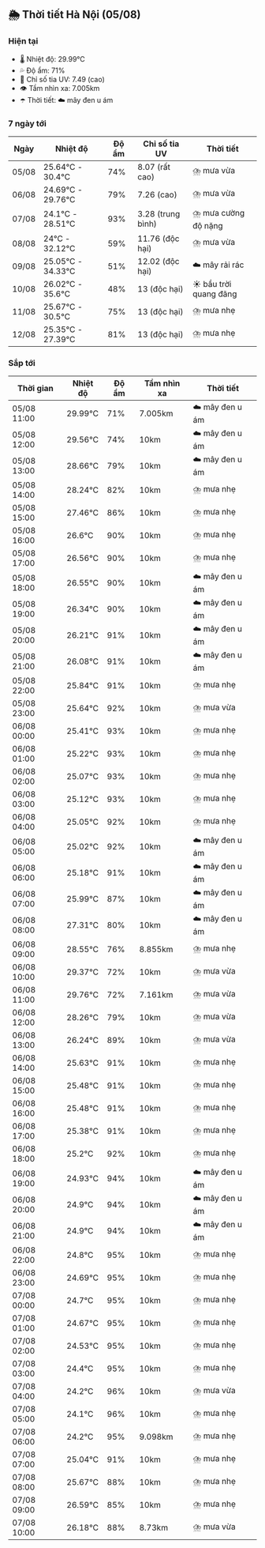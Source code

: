 ## 🌦️ Thời tiết Hà Nội (05/08)

### Hiện tại

- 🌡️ Nhiệt độ: 29.99℃
- 💦 Độ ẩm: 71%
- 🌟 Chỉ số tia UV: 7.49 (cao)
- 👁️ Tầm nhìn xa: 7.005km
- ☂️ Thời tiết: ☁️ mây đen u ám

### 7 ngày tới

| Ngày | Nhiệt độ | Độ ẩm | Chỉ số tia UV | Thời tiết |
| --- | --- | --- | --- | --- |
| 05/08 | 25.64℃ - 30.4℃ | 74% | 8.07 (rất cao) | ⛈️ mưa vừa |
| 06/08 | 24.69℃ - 29.76℃ | 79% | 7.26 (cao) | ⛈️ mưa vừa |
| 07/08 | 24.1℃ - 28.51℃ | 93% | 3.28 (trung bình) | ⛈️ mưa cường độ nặng |
| 08/08 | 24℃ - 32.12℃ | 59% | 11.76 (độc hại) | ⛈️ mưa vừa |
| 09/08 | 25.05℃ - 34.33℃ | 51% | 12.02 (độc hại) | ☁️ mây rải rác |
| 10/08 | 26.02℃ - 35.6℃ | 48% | 13 (độc hại) | ☀️ bầu trời quang đãng |
| 11/08 | 25.67℃ - 30.5℃ | 75% | 13 (độc hại) | ⛈️ mưa nhẹ |
| 12/08 | 25.35℃ - 27.39℃ | 81% | 13 (độc hại) | ⛈️ mưa nhẹ |

### Sắp tới

| Thời gian | Nhiệt độ | Độ ẩm | Tầm nhìn xa | Thời tiết |
| --- | --- | --- | --- | --- |
| 05/08 11:00 | 29.99℃ | 71% | 7.005km | ☁️ mây đen u ám |
| 05/08 12:00 | 29.56℃ | 74% | 10km | ☁️ mây đen u ám |
| 05/08 13:00 | 28.66℃ | 79% | 10km | ☁️ mây đen u ám |
| 05/08 14:00 | 28.24℃ | 82% | 10km | ⛈️ mưa nhẹ |
| 05/08 15:00 | 27.46℃ | 86% | 10km | ⛈️ mưa nhẹ |
| 05/08 16:00 | 26.6℃ | 90% | 10km | ⛈️ mưa nhẹ |
| 05/08 17:00 | 26.56℃ | 90% | 10km | ⛈️ mưa nhẹ |
| 05/08 18:00 | 26.55℃ | 90% | 10km | ☁️ mây đen u ám |
| 05/08 19:00 | 26.34℃ | 90% | 10km | ☁️ mây đen u ám |
| 05/08 20:00 | 26.21℃ | 91% | 10km | ☁️ mây đen u ám |
| 05/08 21:00 | 26.08℃ | 91% | 10km | ☁️ mây đen u ám |
| 05/08 22:00 | 25.84℃ | 91% | 10km | ⛈️ mưa nhẹ |
| 05/08 23:00 | 25.64℃ | 92% | 10km | ⛈️ mưa vừa |
| 06/08 00:00 | 25.41℃ | 93% | 10km | ⛈️ mưa nhẹ |
| 06/08 01:00 | 25.22℃ | 93% | 10km | ⛈️ mưa nhẹ |
| 06/08 02:00 | 25.07℃ | 93% | 10km | ⛈️ mưa nhẹ |
| 06/08 03:00 | 25.12℃ | 93% | 10km | ⛈️ mưa nhẹ |
| 06/08 04:00 | 25.05℃ | 92% | 10km | ⛈️ mưa nhẹ |
| 06/08 05:00 | 25.02℃ | 92% | 10km | ☁️ mây đen u ám |
| 06/08 06:00 | 25.18℃ | 91% | 10km | ☁️ mây đen u ám |
| 06/08 07:00 | 25.99℃ | 87% | 10km | ☁️ mây đen u ám |
| 06/08 08:00 | 27.31℃ | 80% | 10km | ☁️ mây đen u ám |
| 06/08 09:00 | 28.55℃ | 76% | 8.855km | ⛈️ mưa nhẹ |
| 06/08 10:00 | 29.37℃ | 72% | 10km | ⛈️ mưa vừa |
| 06/08 11:00 | 29.76℃ | 72% | 7.161km | ⛈️ mưa vừa |
| 06/08 12:00 | 28.26℃ | 79% | 10km | ⛈️ mưa vừa |
| 06/08 13:00 | 26.24℃ | 89% | 10km | ⛈️ mưa vừa |
| 06/08 14:00 | 25.63℃ | 91% | 10km | ⛈️ mưa nhẹ |
| 06/08 15:00 | 25.48℃ | 91% | 10km | ⛈️ mưa nhẹ |
| 06/08 16:00 | 25.48℃ | 91% | 10km | ⛈️ mưa nhẹ |
| 06/08 17:00 | 25.38℃ | 91% | 10km | ⛈️ mưa nhẹ |
| 06/08 18:00 | 25.2℃ | 92% | 10km | ⛈️ mưa nhẹ |
| 06/08 19:00 | 24.93℃ | 94% | 10km | ☁️ mây đen u ám |
| 06/08 20:00 | 24.9℃ | 94% | 10km | ☁️ mây đen u ám |
| 06/08 21:00 | 24.9℃ | 94% | 10km | ☁️ mây đen u ám |
| 06/08 22:00 | 24.8℃ | 95% | 10km | ⛈️ mưa nhẹ |
| 06/08 23:00 | 24.69℃ | 95% | 10km | ⛈️ mưa nhẹ |
| 07/08 00:00 | 24.7℃ | 95% | 10km | ⛈️ mưa nhẹ |
| 07/08 01:00 | 24.67℃ | 95% | 10km | ⛈️ mưa nhẹ |
| 07/08 02:00 | 24.53℃ | 95% | 10km | ⛈️ mưa nhẹ |
| 07/08 03:00 | 24.4℃ | 95% | 10km | ⛈️ mưa nhẹ |
| 07/08 04:00 | 24.2℃ | 96% | 10km | ⛈️ mưa vừa |
| 07/08 05:00 | 24.1℃ | 96% | 10km | ⛈️ mưa nhẹ |
| 07/08 06:00 | 24.2℃ | 95% | 9.098km | ⛈️ mưa nhẹ |
| 07/08 07:00 | 25.04℃ | 91% | 10km | ⛈️ mưa nhẹ |
| 07/08 08:00 | 25.67℃ | 88% | 10km | ⛈️ mưa nhẹ |
| 07/08 09:00 | 26.59℃ | 85% | 10km | ⛈️ mưa nhẹ |
| 07/08 10:00 | 26.18℃ | 88% | 8.73km | ⛈️ mưa vừa |

